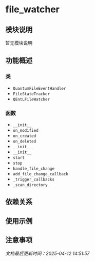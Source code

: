 # file_watcher

## 模块说明
暂无模块说明

## 功能概述

### 类

- `QuantumFileEventHandler`
- `FileStateTracker`
- `QEntLFileWatcher`

### 函数

- `__init__`
- `on_modified`
- `on_created`
- `on_deleted`
- `__init__`
- `__init__`
- `start`
- `stop`
- `handle_file_change`
- `add_file_change_callback`
- `_trigger_callbacks`
- `_scan_directory`

## 依赖关系

## 使用示例

## 注意事项

*文档最后更新时间：2025-04-12 14:51:57*